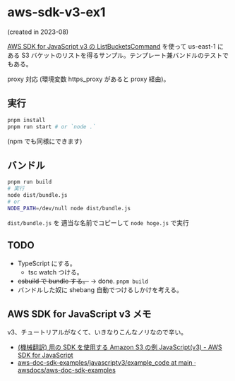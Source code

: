 # aws-sdk-v3-ex1

(created in 2023-08)

[AWS SDK for JavaScript v3 の ListBucketsCommand](https://docs.aws.amazon.com/AWSJavaScriptSDK/v3/latest/client/s3/command/ListBucketsCommand/)
を使って us-east-1 にある S3 バケットのリストを得るサンプル。テンプレート兼バンドルのテストでもある。

proxy 対応 (環境変数 https_proxy があると proxy 経由)。

## 実行

```bash
pnpm install
pnpm run start # or `node .`
```

(npm でも同様にできます)

## バンドル

```bash
pnpm run build
# 実行
node dist/bundle.js
# or
NODE_PATH=/dev/null node dist/bundle.js
```

`dist/bundle.js` を 適当な名前でコピーして `node hoge.js` で実行

## TODO

- TypeScript にする。
  - tsc watch つける。
- ~~esbuild で bundle する。~~ → done. `pnpm build`
- バンドルした奴に shebang 自動でつけるしかけを考える。

## AWS SDK for JavaScript v3 メモ

v3、チュートリアルがなくて、いきなりこんなノリなので辛い。

- [(機械翻訳) 用の SDK を使用する Amazon S3 の例 JavaScript(v3) - AWS SDK for JavaScript](https://docs.aws.amazon.com/ja_jp/sdk-for-javascript/v3/developer-guide/javascript_s3_code_examples.html)
- [aws-doc-sdk-examples/javascriptv3/example_code at main · awsdocs/aws-doc-sdk-examples](https://github.com/awsdocs/aws-doc-sdk-examples/tree/main/javascriptv3/example_code)
